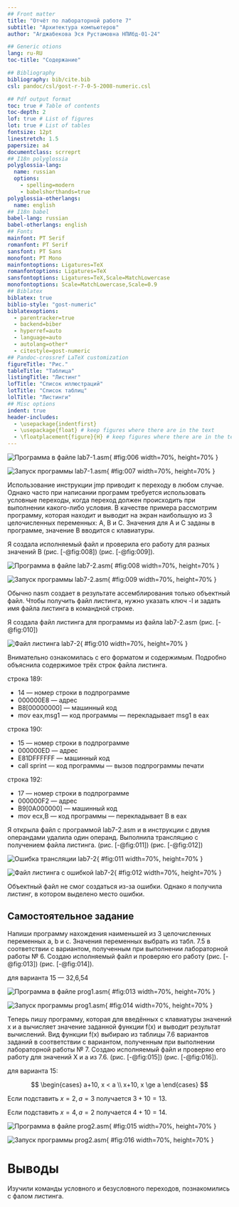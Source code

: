 ```yaml
---
## Front matter
title: "Отчёт по лабораторной работе 7"
subtitle: "Архитектура компьютеров"
author: "Aгджабекова Эся Рустамовна НПИбд-01-24"

## Generic otions
lang: ru-RU
toc-title: "Содержание"

## Bibliography
bibliography: bib/cite.bib
csl: pandoc/csl/gost-r-7-0-5-2008-numeric.csl

## Pdf output format
toc: true # Table of contents
toc-depth: 2
lof: true # List of figures
lot: true # List of tables
fontsize: 12pt
linestretch: 1.5
papersize: a4
documentclass: scrreprt
## I18n polyglossia
polyglossia-lang:
  name: russian
  options:
	- spelling=modern
	- babelshorthands=true
polyglossia-otherlangs:
  name: english
## I18n babel
babel-lang: russian
babel-otherlangs: english
## Fonts
mainfont: PT Serif
romanfont: PT Serif
sansfont: PT Sans
monofont: PT Mono
mainfontoptions: Ligatures=TeX
romanfontoptions: Ligatures=TeX
sansfontoptions: Ligatures=TeX,Scale=MatchLowercase
monofontoptions: Scale=MatchLowercase,Scale=0.9
## Biblatex
biblatex: true
biblio-style: "gost-numeric"
biblatexoptions:
  - parentracker=true
  - backend=biber
  - hyperref=auto
  - language=auto
  - autolang=other*
  - citestyle=gost-numeric
## Pandoc-crossref LaTeX customization
figureTitle: "Рис."
tableTitle: "Таблица"
listingTitle: "Листинг"
lofTitle: "Список иллюстраций"
lotTitle: "Список таблиц"
lolTitle: "Листинги"
## Misc options
indent: true
header-includes:
  - \usepackage{indentfirst}
  - \usepackage{float} # keep figures where there are in the text
  - \floatplacement{figure}{H} # keep figures where there are in the text
---
```



![Программа в файле lab7-1.asm](image/06.png){ #fig:006 width=70%, height=70% }

![Запуск программы lab7-1.asm](image/07.png){ #fig:007 width=70%, height=70% }

Использование инструкции jmp приводит к переходу в любом случае. Однако часто при написании программ требуется использовать условные переходы, когда переход должен происходить при выполнении какого-либо условия. В качестве примера рассмотрим программу, которая находит и выводит на экран наибольшую из 3 целочисленных переменных: A, B и C. Значения для A и C заданы в программе, значение B вводится с клавиатуры.

Я создала исполняемый файл и проверила его работу для разных значений B (рис. [-@fig:008]) (рис. [-@fig:009]).

![Программа в файле lab7-2.asm](image/08.png){ #fig:008 width=70%, height=70% }

![Запуск программы lab7-2.asm](image/09.png){ #fig:009 width=70%, height=70% }

Обычно nasm создает в результате ассемблирования только объектный файл. Чтобы получить файл листинга, нужно указать ключ -l и задать имя файла листинга в командной строке.

Я создала файл листинга для программы из файла lab7-2.asm (рис. [-@fig:010])

![Файл листинга lab7-2](image/10.png){ #fig:010 width=70%, height=70% }

Внимательно ознакомилась с его форматом и содержимым. Подробно объяснила содержимое трёх строк файла листинга.

строка 189:
- 14 — номер строки в подпрограмме
- 000000E8 — адрес
- B8[00000000] — машинный код
- mov eax,msg1 — код программы — перекладывает msg1 в eax

строка 190:
- 15 — номер строки в подпрограмме
- 000000ED — адрес
- E81DFFFFFF — машинный код
- call sprint — код программы — вызов подпрограммы печати

строка 192:
- 17 — номер строки в подпрограмме
- 000000F2 — адрес
- B9[0A000000] — машинный код
- mov ecx,B — код программы — перекладывает B в eax

Я открыла файл с программой lab7-2.asm и в инструкции с двумя операндами удалила один операнд. Выполнила трансляцию с получением файла листинга. (рис. [-@fig:011]) (рис. [-@fig:012])

![Ошибка трансляции lab7-2](image/11.png){ #fig:011 width=70%, height=70% }

![Файл листинга с ошибкой lab7-2](image/12.png){ #fig:012 width=70%, height=70% }

Объектный файл не смог создаться из-за ошибки. Однако я получила листинг, в котором выделено место ошибки.

## Самостоятельное задание

Напиши программу нахождения наименьшей из 3 целочисленных переменных a, b и c. Значения переменных выбрать из табл. 7.5 в соответствии с вариантом, полученным при выполнении лабораторной работы № 6. Создаю исполняемый файл и проверяю его работу (рис. [-@fig:013]) (рис. [-@fig:014]).

для варианта 15 — 32,6,54

![Программа в файле prog1.asm](image/13.png){ #fig:013 width=70%, height=70% }

![Запуск программы prog1.asm](image/14.png){ #fig:014 width=70%, height=70% }

Теперь пишу программу, которая для введённых с клавиатуры значений x и a вычисляет значение заданной функции f(x) и выводит результат вычислений. Вид функции f(x) выбираю из таблицы 7.6 вариантов заданий в соответствии с вариантом, полученным при выполнении лабораторной работы № 7. Создаю исполняемый файл и проверяю его работу для значений X и a из 7.6. (рис. [-@fig:015]) (рис. [-@fig:016]).

для варианта 15:

$$
 \begin{cases}
	a+10, x < a \\
	x+10, x \ge a
 \end{cases}
$$

Если подставить $x=2, a=3$ получается $3+10 = 13$.

Если подставить $x=4, a=2$ получается $4+10 = 14$.

![Программа в файле prog2.asm](image/15.png){ #fig:015 width=70%, height=70% }

![Запуск программы prog2.asm](image/16.png){ #fig:016 width=70%, height=70% }

# Выводы

Изучили команды условного и безусловного переходов, познакомились с фалом листинга.